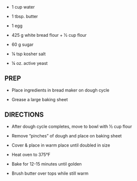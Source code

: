 - 1 cup water

- 1 tbsp. butter

- 1 egg

- 425 g white bread flour + ½ cup flour

- 60 g sugar

- ¼ tsp kosher salt

- ¼ oz. active yeast

## PREP

- Place ingredients in bread maker on dough cycle

- Grease a large baking sheet

## DIRECTIONS

- After dough cycle completes, move to bowl with ½ cup flour

- Remove “pinches” of dough and place on baking sheet

- Cover & place in warm place until doubled in size

- Heat oven to 375°F

- Bake for 12-15 minutes until golden

- Brush butter over tops while still warm
